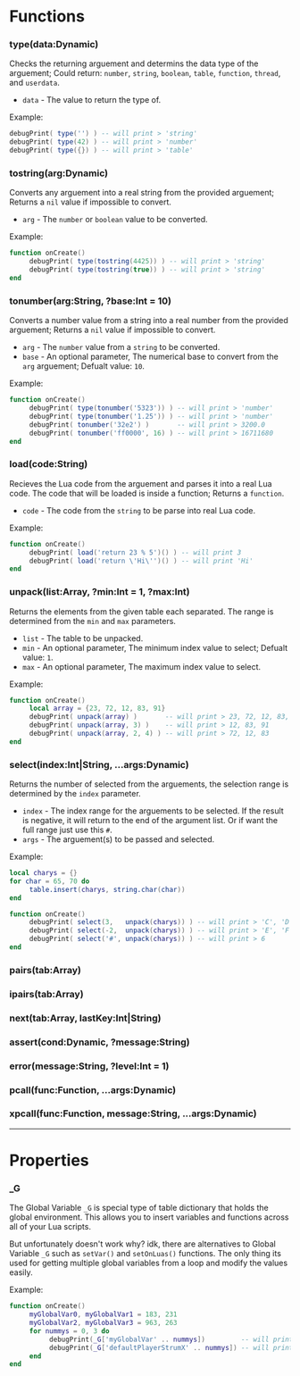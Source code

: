 # Functions
### type(data:Dynamic)
Checks the returning arguement and determins the data type of the arguement; Could return: `number`, `string`, `boolean`, `table`, `function`, `thread`, and `userdata`.

- `data` - The value to return the type of.

Example:
```lua
debugPrint( type('') ) -- will print > 'string'
debugPrint( type(42) ) -- will print > 'number'
debugPrint( type({}) ) -- will print > 'table'
```

### tostring(arg:Dynamic)
Converts any arguement into a real string from the provided arguement; Returns a `nil` value if impossible to convert. 

- `arg` - The `number` or `boolean` value to be converted.

Example:
```lua
function onCreate()
     debugPrint( type(tostring(4425)) ) -- will print > 'string'
     debugPrint( type(tostring(true)) ) -- will print > 'string'
end
```

### tonumber(arg:String, ?base:Int = 10)
Converts a number value from a string into a real number from the provided arguement; Returns a `nil` value if impossible to convert.

- `arg` - The `number` value from a `string` to be converted.
- `base` - An optional parameter, The numerical base to convert from the `arg` arguement; Defualt value: `10`.

Example:
```lua
function onCreate()
     debugPrint( type(tonumber('5323')) ) -- will print > 'number'
     debugPrint( type(tonumber('1.25')) ) -- will print > 'number'
     debugPrint( tonumber('32e2') )       -- will print > 3200.0
     debugPrint( tonumber('ff0000', 16) ) -- will print > 16711680
end
```

### load(code:String)
Recieves the Lua code from the arguement and parses it into a real Lua code. The code that will be loaded is inside a function; Returns a `function`.

- `code` - The code from the `string` to be parse into real Lua code.

Example:
```lua
function onCreate()
     debugPrint( load('return 23 % 5')() ) -- will print 3
     debugPrint( load('return \'Hi\'')() ) -- will print 'Hi'
end
```

### unpack(list:Array, ?min:Int = 1, ?max:Int)
Returns the elements from the given table each separated. The range is determined from the `min` and `max` parameters.

- `list` - The table to be unpacked.
- `min` - An optional parameter, The minimum index value to select; Defualt value: `1`.
- `max` - An optional parameter, The maximum index value to select.

Example:
```lua
function onCreate()
     local array = {23, 72, 12, 83, 91}
     debugPrint( unpack(array) )       -- will print > 23, 72, 12, 83, 91
     debugPrint( unpack(array, 3) )    -- will print > 12, 83, 91
     debugPrint( unpack(array, 2, 4) ) -- will print > 72, 12, 83
end
```

### select(index:Int|String, ...args:Dynamic)
Returns the number of selected from the arguements, the selection range is determined by the `index` parameter.

- `index` - The index range for the arguements to be selected. If the result is negative, it will return to the end of the argument list. Or if want the full range just use this `#`.
- `args` - The arguement(s) to be passed and selected.

Example:
```lua
local charys = {}
for char = 65, 70 do
     table.insert(charys, string.char(char))
end

function onCreate()
     debugPrint( select(3,   unpack(charys)) ) -- will print > 'C', 'D', 'E', 'F'
     debugPrint( select(-2,  unpack(charys)) ) -- will print > 'E', 'F'
     debugPrint( select('#', unpack(charys)) ) -- will print > 6
end
```

### pairs(tab:Array)
### ipairs(tab:Array)
### next(tab:Array, lastKey:Int|String)
### assert(cond:Dynamic, ?message:String)
### error(message:String, ?level:Int = 1)
### pcall(func:Function, ...args:Dynamic)
### xpcall(func:Function, message:String, ...args:Dynamic)

***

# Properties
### _G
The Global Variable `_G` is special type of table dictionary that holds the global environment. This allows you to insert variables and functions across all of your Lua scripts.

But unfortunately doesn't work why? idk, there are alternatives to Global Variable `_G` such as `setVar()` and `setOnLuas()` functions. The only thing its used for getting multiple global variables from a loop and modify the values easily.

Example:
```lua
function onCreate()
     myGlobalVar0, myGlobalVar1 = 183, 231
     myGlobalVar2, myGlobalVar3 = 963, 263
     for nummys = 0, 3 do
          debugPrint(_G['myGlobalVar' .. nummys])         -- will print > '183, 231, 963, 263'
          debugPrint(_G['defaultPlayerStrumX' .. nummys]) -- will print > '732, 844, 956, 1068'
     end 
end
```